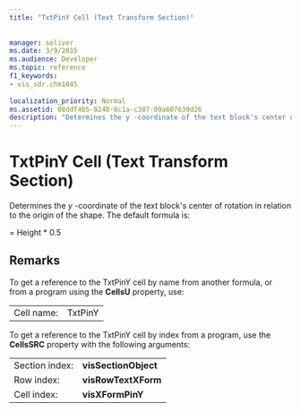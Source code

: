 ```yaml
---
title: "TxtPinY Cell (Text Transform Section)"
 
 
manager: soliver
ms.date: 3/9/2015
ms.audience: Developer
ms.topic: reference
f1_keywords:
- vis_sdr.chm1045
 
localization_priority: Normal
ms.assetid: 88ddf4b5-8248-8c1a-c387-09a607639d26
description: "Determines the y -coordinate of the text block's center of rotation in relation to the origin of the shape. The default formula is:"
---
```


# TxtPinY Cell (Text Transform Section)

Determines the  *y*  -coordinate of the text block's center of rotation in relation to the origin of the shape. The default formula is: 
  
= Height \* 0.5
  
## Remarks

To get a reference to the TxtPinY cell by name from another formula, or from a program using the **CellsU** property, use: 
  
|||
|:-----|:-----|
| Cell name:  <br/> | TxtPinY  <br/> |
   
To get a reference to the TxtPinY cell by index from a program, use the **CellsSRC** property with the following arguments: 
  
|||
|:-----|:-----|
| Section index:  <br/> |**visSectionObject** <br/> |
| Row index:  <br/> |**visRowTextXForm** <br/> |
| Cell index:  <br/> |**visXFormPinY** <br/> |
   

